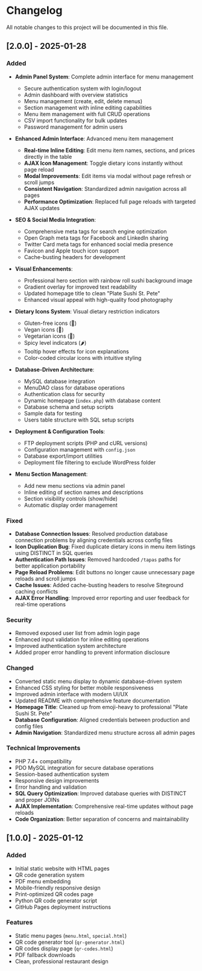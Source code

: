 # Changelog

All notable changes to this project will be documented in this file.

## [2.0.0] - 2025-01-28

### Added
- **Admin Panel System**: Complete admin interface for menu management
  - Secure authentication system with login/logout
  - Admin dashboard with overview statistics
  - Menu management (create, edit, delete menus)
  - Section management with inline editing capabilities
  - Menu item management with full CRUD operations
  - CSV import functionality for bulk updates
  - Password management for admin users

- **Enhanced Admin Interface**: Advanced menu item management
  - **Real-time Inline Editing**: Edit menu item names, sections, and prices directly in the table
  - **AJAX Icon Management**: Toggle dietary icons instantly without page reload
  - **Modal Improvements**: Edit items via modal without page refresh or scroll jumps
  - **Consistent Navigation**: Standardized admin navigation across all pages
  - **Performance Optimization**: Replaced full page reloads with targeted AJAX updates

- **SEO & Social Media Integration**:
  - Comprehensive meta tags for search engine optimization
  - Open Graph meta tags for Facebook and LinkedIn sharing
  - Twitter Card meta tags for enhanced social media presence
  - Favicon and Apple touch icon support
  - Cache-busting headers for development

- **Visual Enhancements**:
  - Professional hero section with rainbow roll sushi background image
  - Gradient overlay for improved text readability
  - Updated homepage title to clean "Plate Sushi St. Pete"
  - Enhanced visual appeal with high-quality food photography

- **Dietary Icons System**: Visual dietary restriction indicators
  - Gluten-free icons (🌾)
  - Vegan icons (🌱)
  - Vegetarian icons (🥬)
  - Spicy level indicators (🌶️)
  - Tooltip hover effects for icon explanations
  - Color-coded circular icons with intuitive styling

- **Database-Driven Architecture**:
  - MySQL database integration
  - MenuDAO class for database operations
  - Authentication class for security
  - Dynamic homepage (`index.php`) with database content
  - Database schema and setup scripts
  - Sample data for testing
  - Users table structure with SQL setup scripts

- **Deployment & Configuration Tools**:
  - FTP deployment scripts (PHP and cURL versions)
  - Configuration management with `config.json`
  - Database export/import utilities
  - Deployment file filtering to exclude WordPress folder

- **Menu Section Management**:
  - Add new menu sections via admin panel
  - Inline editing of section names and descriptions
  - Section visibility controls (show/hide)
  - Automatic display order management

### Fixed
- **Database Connection Issues**: Resolved production database connection problems by aligning credentials across config files
- **Icon Duplication Bug**: Fixed duplicate dietary icons in menu item listings using DISTINCT in SQL queries
- **Authentication Path Issues**: Removed hardcoded `/tapas` paths for better application portability
- **Page Reload Problems**: Edit buttons no longer cause unnecessary page reloads and scroll jumps
- **Cache Issues**: Added cache-busting headers to resolve Siteground caching conflicts
- **AJAX Error Handling**: Improved error reporting and user feedback for real-time operations

### Security
- Removed exposed user list from admin login page
- Enhanced input validation for inline editing operations
- Improved authentication system architecture
- Added proper error handling to prevent information disclosure

### Changed
- Converted static menu display to dynamic database-driven system
- Enhanced CSS styling for better mobile responsiveness
- Improved admin interface with modern UI/UX
- Updated README with comprehensive feature documentation
- **Homepage Title**: Cleaned up from emoji-heavy to professional "Plate Sushi St. Pete"
- **Database Configuration**: Aligned credentials between production and config files
- **Admin Navigation**: Standardized menu structure across all admin pages

### Technical Improvements
- PHP 7.4+ compatibility
- PDO MySQL integration for secure database operations
- Session-based authentication system
- Responsive design improvements
- Error handling and validation
- **SQL Query Optimization**: Improved database queries with DISTINCT and proper JOINs
- **AJAX Implementation**: Comprehensive real-time updates without page reloads
- **Code Organization**: Better separation of concerns and maintainability

## [1.0.0] - 2025-01-12

### Added
- Initial static website with HTML pages
- QR code generation system
- PDF menu embedding
- Mobile-friendly responsive design
- Print-optimized QR codes page
- Python QR code generator script
- GitHub Pages deployment instructions

### Features
- Static menu pages (`menu.html`, `special.html`)
- QR code generator tool (`qr-generator.html`)
- QR codes display page (`qr-codes.html`)
- PDF fallback downloads
- Clean, professional restaurant design

